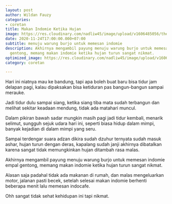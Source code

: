 ```yaml
---
layout: post
author: Wildan Fauzy
categories:
- coretan
title: Makan Indomie Ketika Hujan
image: https://res.cloudinary.com/nadliw45/image/upload/v1606485056/theme14_gi2ypv_qdayva.jpg
date: 2020-11-24T17:00:00.000+07:00
subtitle: menuju warung burjo untuk memesan indomie
description: Akhirnya mengambil payung menuju warung burjo untuk memesan indomie empal
  gentong, memang makan indomie ketika hujan turun sangat nikmat.
optimized_image: https://res.cloudinary.com/nadliw45/image/upload/v1606485056/theme14_gi2ypv_qdayva.jpg
category: coretan

---
```

Hari ini niatnya mau ke bandung, tapi apa boleh buat baru bisa tidur jam delapan pagi, kalau dipaksakan bisa ketiduran pas bangun-bangun sampai merauke. 

Jadi tidur dulu sampai siang, ketika siang tiba mata sudah terbangun dan melihat sekitar keadaan mendung, tidak ada matahari muncul. 

Dalam pikiran bawah sadar mungkin masih pagi jadi tidur kembali, menarik selimut, sungguh sejuk udara hari ini, seperti biasa hidup dalam mimpi, banyak kejadian di dalam mimpi yang seru. 

Sampai terdengar suara adzan dikira sudah dzuhur ternyata sudah masuk ashar, hujan turun dengan deras, kapalang sudah janji akhirnya dibatalkan karena sangat tidak memungkinkan hujan ditambah rasa malas. 

Akhirnya mengambil payung menuju warung burjo untuk memesan indomie empal gentong, memang makan indomie ketika hujan turun sangat nikmat. 

Alasan saja padahal tidak ada makanan di rumah, dan malas mengeluarkan motor, jalanan pasti becek, setelah selesai makan indomie berhenti beberapa menit lalu memesan indocafe. 

Ohh sangat tidak sehat kehidupan ini tapi nikmat.
